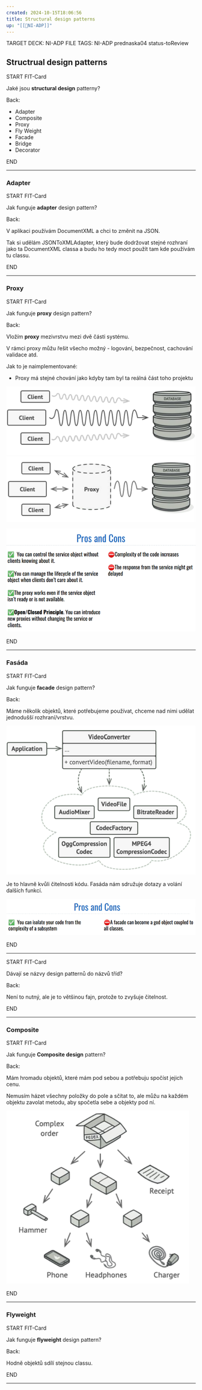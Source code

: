 ```yaml
---
created: 2024-10-15T18:06:56
title: Structural design patterns
up: "[[📖NI-ADP]]"
---
```


TARGET DECK: NI-ADP
FILE TAGS: NI-ADP prednaska04 status-toReview
## Structrual design patterns


START
FIT-Card

Jaké jsou **structural design** patterny?

Back:

- Adapter
- Composite
- Proxy
- Fly Weight
- Facade
- Bridge
- Decorator
<!--ID: 1729237386333-->
END

---

### Adapter

START
FIT-Card

Jak funguje **adapter** design pattern?

Back:

<!-- ExampleStart -->
V aplikaci používám DocumentXML a chci to změnit na JSON.

Tak si udělám JSONToXMLAdapter, který bude dodržovat stejné rozhraní jako ta DocumentXML classa a budu ho tedy moct použít tam kde používám tu classu.
<!-- ExampleEnd -->
<!--ID: 1729237386336-->
END

---

### Proxy


START
FIT-Card

Jak funguje **proxy** design pattern?

Back:

Vložím **proxy** mezivrstvu mezi dvě části systému.

V rámci proxy můžu řešit všecho možný - logování, bezpečnost, cachování validace atd.

Jak to je naimplementované:
- Proxy má stejné chování jako kdyby tam byl ta reálná část toho projektu

<!-- ExampleStart -->
![](../../../Assets/Pasted%20image%2020241015185224.png)
![](../../../Assets/Pasted%20image%2020241015185240.png)
<!-- ExampleEnd -->

<!-- DetailInfoStart -->
![](../../../Assets/Pasted%20image%2020241015185322.png)
<!-- DetailInfoEnd -->
<!--ID: 1729237386339-->
END

---

### Fasáda


START
FIT-Card

Jak funguje **facade** design pattern?

Back:

Máme několik objektů, které potřebujeme používat, chceme nad nimi udělat jednodušší rozhraní/vrstvu.

<!-- ExampleStart -->
![](../../../Assets/Pasted%20image%2020241015190649.png)
<!-- ExampleEnd -->


<!-- DetailInfoStart -->
Je to hlavně kvůli čitelnosti kódu. Fasáda nám sdružuje dotazy a volání dalších funkcí.

![](../../../Assets/Pasted%20image%2020241015190755.png)
<!-- DetailInfoEnd -->
<!--ID: 1729237386342-->
END

---


START
FIT-Card

Dávají se názvy design patternů do názvů tříd?

Back:

Není to nutný, ale je to většinou fajn, protože to zvyšuje čitelnost.
<!--ID: 1729237386345-->
END

---

### Composite

START
FIT-Card

Jak funguje **Composite design** pattern?

Back:

Mám hromadu objektů, které mám pod sebou a potřebuju spočíst jejich cenu.

<!-- DetailInfoStart -->
Nemusím házet všechny položky do pole a sčítat to, ale můžu na každém objektu zavolat metodu, aby spočetla sebe a objekty pod ní.
<!-- DetailInfoEnd -->


<!-- ImageStart -->
![](../../../Assets/Pasted%20image%2020241015191939.png)
<!-- ImageEnd -->
<!--ID: 1729237386348-->
END

---

### Flyweight


START
FIT-Card

Jak funguje **flyweight** design pattern?

Back:

Hodně objektů sdílí stejnou classu.
<!--ID: 1729237386351-->
END

---
